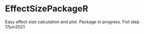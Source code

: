 # EffectSizePackageR


Easy effect size calculation and plot. Package in progress. Fist step 17jun2021
